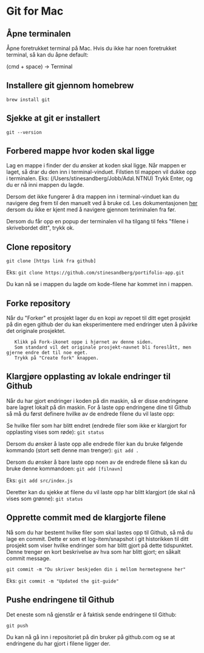 # Git for Mac


## Åpne terminalen
Åpne foretrukket terminal på Mac.
Hvis du ikke har noen foretrukket terminal, så kan du åpne default: 

(cmd + space) -> Terminal


<!--- ## Installere homebrew
[Homebrew dokumentasjon](https://brew.sh/)

`/bin/bash -c "$(curl -fsSL https://raw.githubusercontent.com/Homebrew/install/HEAD/install.sh)"`
-->

## Installere git gjennom homebrew
`brew install git`

## Sjekke at git er installert
`git --version`


## Forbered mappe hvor koden skal ligge
Lag en mappe i finder der du ønsker at koden skal ligge.
Når mappen er laget, så drar du den inn i terminal-vinduet. 
Filstien til mappen vil dukke opp i terminalen. Eks: (/Users/stinesandberg/Jobb/Ada\ NTNU)
Trykk Enter, og du er nå inni mappen du lagde.

Dersom det ikke fungerer å dra mappen inn i terminal-vinduet kan du navigere deg frem til den manuelt ved å bruke cd. Les dokumentasjonen [her](https://www.macworld.com/article/221277/command-line-navigating-files-folders-mac-terminal.html) dersom du ikke er kjent med å navigere gjennom teriminalen fra før. 

Dersom du får opp en popup der terminalen vil ha tilgang til feks "filene i skrivebordet ditt", trykk ok. 

## Clone repository
`git clone [https link fra github]`

Eks:
`git clone https://github.com/stinesandberg/portifolio-app.git`

Du kan nå se i mappen du lagde om kode-filene har kommet inn i mappen.

## Forke repository

Når du "Forker" et prosjekt lager du en kopi av repoet til ditt eget prosjekt på din egen github der du kan eksperimentere med endringer uten å påvirke det originale prosjektet. 

```
   Klikk på Fork-ikonet oppe i hjørnet av denne siden. 
   Som standard vil det originale prosjekt-navnet bli foreslått, men gjerne endre det til noe eget. 
   Trykk på "Create fork" knappen.
``` 

## Klargjøre opplasting av lokale endringer til Github
Når du har gjort endringer i koden på din maskin, så er disse endringene bare lagret lokalt på din maskin. 
For å laste opp endringene dine til Github så må du først definere hvilke av de endrede filene du vil laste opp: 

Se hvilke filer som har blitt endret (endrede filer som ikke er klargjort for opplasting vises som røde):
`git status`

Dersom du ønsker å laste opp alle endrede filer kan du bruke følgende kommando (stort sett denne man trenger): 
`git add .`

Dersom du ønsker å bare laste opp noen av de endrede filene så kan du bruke denne kommandoen:
`git add [filnavn]`

Eks: 
`git add src/index.js`

Deretter kan du sjekke at filene du vil laste opp har blitt klargjort (de skal nå vises som grønne):
`git status`


## Opprette commit med de klargjorte filene
Nå som du har bestemt hvilke filer som skal lastes opp til Github, så må du lage en commit.
Dette er som et log-item/snapshot i git historikken til ditt prosjekt som viser hvilke endringer som har blitt gjort på dette tidspunktet. 
Denne trenger en kort beskrivelse av hva som har blitt gjort; en såkalt commit message.

`git commit -m "Du skriver beskjeden din i mellom hermetegnene her"`

Eks: 
`git commit -m "Updated the git-guide"`


## Pushe endringene til Github
Det eneste som nå gjenstår er å faktisk sende endringene til Github: 

`git push`

Du kan nå gå inn i repositoriet på din bruker på github.com og se at endringene du har gjort i filene ligger der. 

